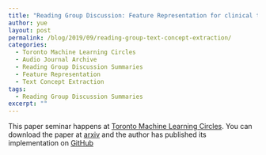 ```yaml
---
title: "Reading Group Discussion: Feature Representation for clinical text concept extraction"
author: yue
layout: post
permalink: /blog/2019/09/reading-group-text-concept-extraction/
categories:
  - Toronto Machine Learning Circles
  - Audio Journal Archive
  - Reading Group Discussion Summaries
  - Feature Representation
  - Text Concept Extraction
tags:
  - Reading Group Discussion Summaries
excerpt: ""
---
```


This paper seminar happens at [Toronto Machine Learning Circles][1]. You can download the paper at [arxiv](https://arxiv.org/pdf/1811.00070.pdf) and the author has published its implementation on [GitHub](https://github.com/yifengtao/roamresearch)







 [1]: https://www.meetup.com/Toronto-Machine-Learning-Book-Club/events/264572510/




